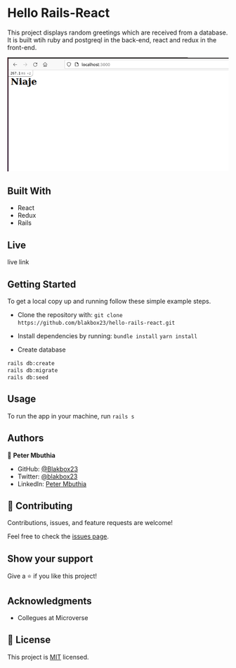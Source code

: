 # Hello Rails-React
This project displays random greetings which are received from a database. It is built wtih ruby and postgreql in the back-end, react and redux in the front-end.

![image](./Greetings.png)


## Built With

- React
- Redux
- Rails

## Live
live link

## Getting Started

To get a local copy up and running follow these simple example steps.
- Clone the repository with:
`git clone https://github.com/blakbox23/hello-rails-react.git`

- Install dependencies by running:
`bundle install`
`yarn install`

- Create database 

```
rails db:create
rails db:migrate
rails db:seed
```

## Usage
To run the app in your machine, run `rails s`


## Authors

👤 **Peter Mbuthia**

- GitHub: [@Blakbox23](https://github.com/blakbox23)
- Twitter: [@blakbox23](https://twitter.com/blakbox23)
- LinkedIn: [Peter Mbuthia](https://www.linkedin.com/in/peter-mbuthia)


## 🤝 Contributing

Contributions, issues, and feature requests are welcome!

Feel free to check the [issues page](https://github.com/blakbox23/hello-rails-react/issues).

## Show your support

Give a ⭐️ if you like this project!

## Acknowledgments

- Collegues at Microverse

## 📝 License

This project is [MIT](./MIT.md) licensed.
